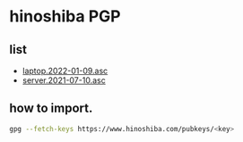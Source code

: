 hinoshiba PGP
===

## list

* [laptop.2022-01-09.asc](./laptop.2022-01-09.asc)
* [server.2021-07-10.asc](./server.2021-07-10.asc)

## how to import.
```bash
gpg --fetch-keys https://www.hinoshiba.com/pubkeys/<key>
```

